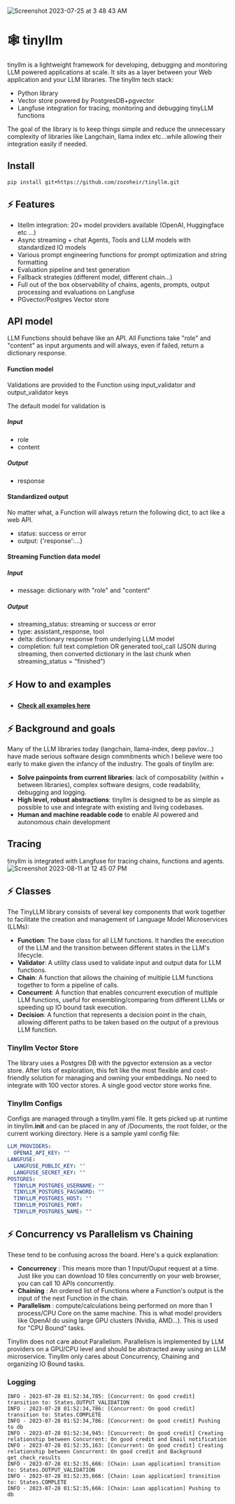 ![Screenshot 2023-07-25 at 3 48 43 AM](https://github.com/zozoheir/tiny-llm/assets/42655961/f2db0c02-c18c-45a8-8054-6cd4da474e1e)

# 🕸️ tinyllm
tinyllm is a lightweight framework for developing, debugging and monitoring LLM powered applications at scale. It sits as a layer between your Web application and your LLM libraries. The tinyllm tech stack:
- Python library
- Vector store powered by PostgresDB+pgvector
- Langfuse integration for tracing, monitoring and debugging tinyLLM functions

The goal of the library is to keep things simple and reduce the unnecessary complexity of libraries like Langchain, llama index etc...while allowing their integration easily if needed.

## Install
```
pip install git+https://github.com/zozoheir/tinyllm.git
```
## ⚡ Features
* litellm integration: 20+ model providers available (OpenAI, Huggingface etc ...)
* Async streaming + chat Agents, Tools and LLM models with standardized IO models
* Various prompt engineering functions for prompt optimization and string formatting
* Evaluation pipeline and test generation
* Fallback strategies (different model, different chain...) 
* Full out of the box observability of chains, agents, prompts, output processing and evaluations on Langfuse
* PGvector/Postgres Vector store

## API model
LLM Functions should behave like an API. All Functions take "role" and "content" as input arguments and will always, even if failed, return a dictionary response.

#### Function model
 Validations are provided to the Function using input_validator and output_validator keys

The default model for validation is
##### Input
* role
* content
##### Output
* response

#### Standardized output
No matter what, a Function will always return the following dict, to act like a web API.
* status: success or error
* output: {'response':...}

#### Streaming Function data model
##### Input
* message: dictionary with "role" and "content"
##### Output
* streaming_status: streaming or success or error
* type: assistant_response, tool
* delta: dictionary response from underlying LLM model
* completion: full text completion OR generated tool_call (JSON during streaming, then converted dictionary in the last chunk when streaming_status = "finished")


## ⚡ How to and examples

* ####  [Check all examples here](https://github.com/zozoheir/tinyllm/blob/main/docs/examples.md)


## ⚡ Background and goals
Many of the LLM libraries today (langchain, llama-index, deep pavlov...) have made serious software design commitments which I believe were too early to make given the infancy of the industry.
The goals of tinyllm are:
* **Solve painpoints from current libraries**: lack of composability (within + between libraries), complex software designs, code readability, debugging and logging.
* **High level, robust abstractions**: tinyllm is designed to be as simple as possible to use and integrate with existing and living codebases.
* **Human and machine readable code** to enable AI powered and autonomous chain development

## Tracing
tinyllm is integrated with Langfuse for tracing chains, functions and agents.
![Screenshot 2023-08-11 at 12 45 07 PM](https://github.com/zozoheir/tinyllm/assets/42655961/4d7c6ae9-e9a3-4795-9496-ad7905bc361e)


## ⚡ Classes
The TinyLLM library consists of several key components that work together to facilitate the creation and management of Language Model Microservices (LLMs):
* **Function**: The base class for all LLM functions. It handles the execution of the LLM and the transition between different states in the LLM's lifecycle.
* **Validator**: A utility class used to validate input and output data for LLM functions.
* **Chain**: A function that allows the chaining of multiple LLM functions together to form a pipeline of calls.
* **Concurrent**: A function that enables concurrent execution of multiple LLM functions, useful for ensembling/comparing from different LLMs or speeding up IO bound task execution.
* **Decision**: A function that represents a decision point in the chain, allowing different paths to be taken based on the output of a previous LLM function.

### Tinyllm Vector Store
The library uses a Postgres DB with the pgvector extension as a vector store. After lots of exploration, this felt like the most flexible and cost-friendly solution for managing and owning your embeddings. No need to integrate with 100 vector stores. A single good vector store works fine.

### Tinyllm Configs
Configs are managed through a tinyllm.yaml file. It gets picked up at runtime in tinyllm.__init__ and can be placed in any of /Documents, the root folder, or the current working directory. Here is a sample yaml config file:
```yaml
LLM_PROVIDERS:
  OPENAI_API_KEY: ""
LANGFUSE:
  LANGFUSE_PUBLIC_KEY: ""
  LANGFUSE_SECRET_KEY: ""
POSTGRES:
  TINYLLM_POSTGRES_USERNAME: ""
  TINYLLM_POSTGRES_PASSWORD: ""
  TINYLLM_POSTGRES_HOST: ""
  TINYLLM_POSTGRES_PORT: 
  TINYLLM_POSTGRES_NAME: ""
```


## ⚡ Concurrency vs Parallelism vs Chaining
These tend to be confusing across the board. Here's a quick explanation:
- **Concurrency** : This means more than 1 Input/Ouput request at a time. Just like you can download 10 files 
concurrently on your web browser, you can call 10 APIs concurrently.
- **Chaining** : An ordered list of Functions where a Function's output is the input of the next Function in the chain.
- **Parallelism** : compute/calculations being performed on more than 1 process/CPU Core on the same machine. This is what 
model providers like OpenAI do using large GPU clusters (Nvidia, AMD...). This is used for "CPU Bound" tasks.

Tinyllm does not care about Parallelism. Parallelism is implemented by LLM providers
on a GPU/CPU level and should be abstracted away using an LLM microservice.
Tinyllm only cares about Concurrency, Chaining and organizing IO Bound tasks.

### Logging
```
INFO - 2023-07-28 01:52:34,785: [Concurrent: On good credit] transition to: States.OUTPUT_VALIDATION
INFO - 2023-07-28 01:52:34,786: [Concurrent: On good credit] transition to: States.COMPLETE
INFO - 2023-07-28 01:52:34,786: [Concurrent: On good credit] Pushing to db
INFO - 2023-07-28 01:52:34,945: [Concurrent: On good credit] Creating relationship between Concurrent: On good credit and Email notification
INFO - 2023-07-28 01:52:35,163: [Concurrent: On good credit] Creating relationship between Concurrent: On good credit and Background get_check_results
INFO - 2023-07-28 01:52:35,666: [Chain: Loan application] transition to: States.OUTPUT_VALIDATION
INFO - 2023-07-28 01:52:35,666: [Chain: Loan application] transition to: States.COMPLETE
INFO - 2023-07-28 01:52:35,666: [Chain: Loan application] Pushing to db
```

